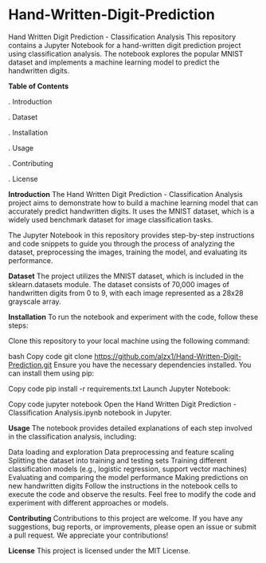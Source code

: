 # Hand-Written-Digit-Prediction
Hand Written Digit Prediction - Classification Analysis
This repository contains a Jupyter Notebook for a hand-written digit prediction project using classification analysis. The notebook explores the popular MNIST dataset and implements a machine learning model to predict the handwritten digits.


**Table of Contents**

. Introduction

. Dataset

. Installation

. Usage

. Contributing

. License

**Introduction**
The Hand Written Digit Prediction - Classification Analysis project aims to demonstrate how to build a machine learning model that can accurately predict handwritten digits. It uses the MNIST dataset, which is a widely used benchmark dataset for image classification tasks.

The Jupyter Notebook in this repository provides step-by-step instructions and code snippets to guide you through the process of analyzing the dataset, preprocessing the images, training the model, and evaluating its performance.

**Dataset**
The project utilizes the MNIST dataset, which is included in the sklearn.datasets module. The dataset consists of 70,000 images of handwritten digits from 0 to 9, with each image represented as a 28x28 grayscale array.

**Installation**
To run the notebook and experiment with the code, follow these steps:

Clone this repository to your local machine using the following command:

bash
Copy code
git clone https://github.com/alzx1/Hand-Written-Digit-Prediction.git
Ensure you have the necessary dependencies installed. You can install them using pip:

Copy code
pip install -r requirements.txt
Launch Jupyter Notebook:

Copy code
jupyter notebook
Open the Hand Written Digit Prediction - Classification Analysis.ipynb notebook in Jupyter.

**Usage**
The notebook provides detailed explanations of each step involved in the classification analysis, including:

Data loading and exploration
Data preprocessing and feature scaling
Splitting the dataset into training and testing sets
Training different classification models (e.g., logistic regression, support vector machines)
Evaluating and comparing the model performance
Making predictions on new handwritten digits
Follow the instructions in the notebook cells to execute the code and observe the results. Feel free to modify the code and experiment with different approaches or models.

**Contributing**
Contributions to this project are welcome. If you have any suggestions, bug reports, or improvements, please open an issue or submit a pull request. We appreciate your contributions!

**License**
This project is licensed under the MIT License.
